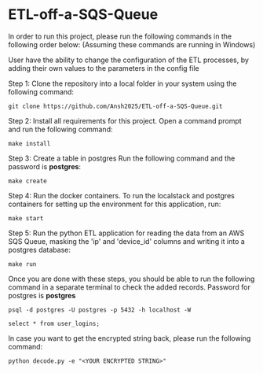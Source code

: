 # ETL-off-a-SQS-Queue

In order to run this project, please run the following commands in the following order below:
(Assuming these commands are running in Windows)

User have the ability to change the configuration of the ETL processes, by adding their own values to the parameters in the config file

Step 1: Clone the repository into a local folder in your system using the following command:

```
git clone https://github.com/Ansh2025/ETL-off-a-SQS-Queue.git
```

Step 2: Install all requirements for this project.
Open a command prompt and run the following command:

```
make install
```

Step 3: Create a table in postgres
Run the following command and the password is **postgres**:
```
make create
```

Step 4: Run the docker containers.
To run the localstack and postgres containers for setting up the environment for this application, run:
```
make start
```

Step 5: Run the python ETL application for reading the data from an AWS SQS Queue, masking the 'ip' and 'device_id' columns and writing it into a postgres database:
```
make run
```

Once you are done with these steps, you should be able to run the following command in a separate terminal to check the added records.
Password for postgres is **postgres**
```
psql -d postgres -U postgres -p 5432 -h localhost -W
```
```
select * from user_logins;
```

In case you want to get the encrypted string back, please run the following command:
```
python decode.py -e "<YOUR ENCRYPTED STRING>"
```


